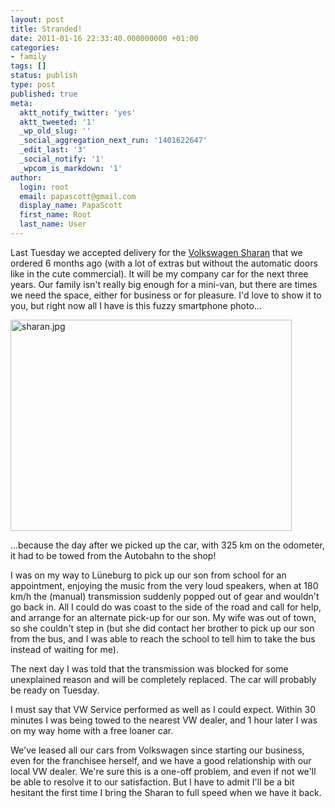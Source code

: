 ```yaml
---
layout: post
title: Stranded!
date: 2011-01-16 22:33:40.000000000 +01:00
categories:
- family
tags: []
status: publish
type: post
published: true
meta:
  aktt_notify_twitter: 'yes'
  aktt_tweeted: '1'
  _wp_old_slug: ''
  _social_aggregation_next_run: '1401622647'
  _edit_last: '3'
  _social_notify: '1'
  _wpcom_is_markdown: '1'
author:
  login: root
  email: papascott@gmail.com
  display_name: PapaScott
  first_name: Root
  last_name: User
---
```

<p>Last Tuesday we accepted delivery for the <a href="http://www.volkswagen.de/de/models/sharan.html">Volkswagen Sharan</a> that we ordered 6 months ago (with a lot of extras but without the automatic doors like in the cute commercial). It will be my company car for the next three years. Our family isn't really big enough for a mini-van, but there are times we need the space, either for business or for pleasure. I'd love to show it to you, but right now all I have is this fuzzy smartphone photo...</p>
<p><img src="https://res.cloudinary.com/papascott/image/upload/wordpress/wp-content/uploads/2011/01/sharan.jpg" alt="sharan.jpg" border="0" width="450" height="338" /></p>
<p>...because the day after we picked up the car, with 325 km on the odometer, it had to be towed from the Autobahn to the shop!</p>
<p>I was on my way to Lüneburg to pick up our son from school for an appointment, enjoying the music from the very loud speakers, when at 180 km/h the (manual) transmission suddenly popped out of gear and wouldn't go back in. All I could do was coast to the side of the road and call for help, and arrange for an alternate pick-up for our son. My wife was out of town, so she couldn't step in (but she did contact her brother to pick up our son from the bus, and I was able to reach the school to tell him to take the bus instead of waiting for me).</p>
<p>The next day I was told that the transmission was blocked for some unexplained reason and will be completely replaced. The car will probably be ready on Tuesday.</p>
<p>I must say that VW Service performed as well as I could expect. Within 30 minutes I was being towed to the nearest VW dealer, and 1 hour later I was on my way home with a free loaner car.</p>
<p>We've leased all our cars from Volkswagen since starting our business, even for the franchisee herself, and we have a good relationship with our local VW dealer. We're sure this is a one-off problem, and even if not we'll be able to resolve it to our satisfaction. But I have to admit I'll be a bit hesitant the first time I bring the Sharan to full speed when we have it back.</p>
